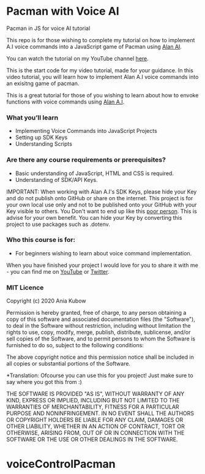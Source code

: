 # Pacman with Voice AI
Pacman in JS for voice AI tutorial

This repo is for those wishing to complete my tutorial on how to implement A.I voice commands into a JavaScript game of Pacman using [Alan AI](http://voice.alan.app/AniaKubowJavaScriptGames).

You can watch the tutorial on my YouTube channel [here](http://youtube.com/aniakubow).

This is the start code for my video tutorial, made for your guidance. In this video tutorial, you will learn how to implement Alan A.I voice commands into an exisitng game of pacman.

This is a great tutorial for those of you wishing to learn about how to envoke functions with voice commands using [Alan A.I](http://voice.alan.app/AniaKubowJavaScriptGames). 

### What you’ll learn
* Implementing Voice Commands into JavaScript Projects
* Setting up SDK Keys
* Understanding Scripts

### Are there any course requirements or prerequisites?
* Basic understanding of JavaScript, HTML and CSS is required.
* Understanding of SDK/API Keys.

IMPORTANT: When working with Alan A.I's SDK Keys, please hide your Key and do not publish onto GitHub or share on the internet. This project is for your own local use only and not to be published onto your GitHub with your Key visible to others. You Don't want to end up like this [poor person](https://medium.com/@morgannegagne/a-very-expensive-aws-mistake-56a3334ed9ad). This is advise for your own benefit. You can hide your Key by converting this project to use packages such as .dotenv. 

### Who this course is for:
* For beginners wishing to learn about voice command implementation.

When you have finished your project I would love for you to share it with me - you can find me on [YouTube](https://www.youtube.com/channel/UC5DNytAJ6_FISueUfzZCVsw)  or [Twitter](https://www.twitter.com/ania_kubow). 


### MIT Licence

Copyright (c) 2020 Ania Kubow

Permission is hereby granted, free of charge, to any person obtaining a copy of this software and associated documentation files (the "Software"), to deal in the Software without restriction, including without limitation the rights to use, copy, modify, merge, publish, distribute, sublicense, and/or sell copies of the Software, and to permit persons to whom the Software is furnished to do so, subject to the following conditions:

The above copyright notice and this permission notice shall be included in all copies or substantial portions of the Software.

*Translation: Ofcourse you can use this for you project! Just make sure to say where you got this from :)

THE SOFTWARE IS PROVIDED "AS IS", WITHOUT WARRANTY OF ANY KIND, EXPRESS OR IMPLIED, INCLUDING BUT NOT LIMITED TO THE WARRANTIES OF MERCHANTABILITY, FITNESS FOR A PARTICULAR PURPOSE AND NONINFRINGEMENT. IN NO EVENT SHALL THE AUTHORS OR COPYRIGHT HOLDERS BE LIABLE FOR ANY CLAIM, DAMAGES OR OTHER LIABILITY, WHETHER IN AN ACTION OF CONTRACT, TORT OR OTHERWISE, ARISING FROM, OUT OF OR IN CONNECTION WITH THE SOFTWARE OR THE USE OR OTHER DEALINGS IN THE SOFTWARE.


# voiceControlPacman
